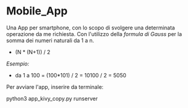 # Mobile_App
Una App per smartphone, con lo scopo di svolgere una determinata operazione da me richiesta.
Con l'utilizzo della *formula di Gauss* per la somma dei numeri naturali da 1 a n.

* (N * (N+1)) / 2

*Esempio:*

* da 1 a 100 = (100*101) / 2 = 10100 / 2 = 5050

Per avviare l'app, inserire da terminale:

python3 app_kivy_copy.py runserver
